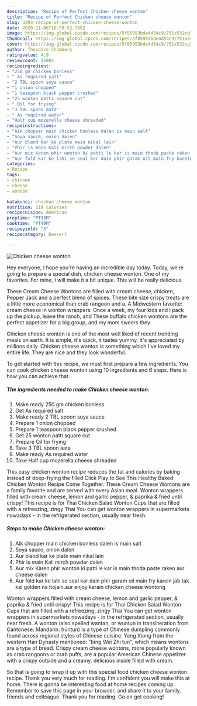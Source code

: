 ```yaml
---
description: "Recipe of Perfect Chicken cheese wonton"
title: "Recipe of Perfect Chicken cheese wonton"
slug: 3293-recipe-of-perfect-chicken-cheese-wonton
date: 2020-11-06T10:59:52.780Z
image: https://img-global.cpcdn.com/recipes/5f85953bde4d54c9/751x532cq70/chicken-cheese-wonton-recipe-main-photo.jpg
thumbnail: https://img-global.cpcdn.com/recipes/5f85953bde4d54c9/751x532cq70/chicken-cheese-wonton-recipe-main-photo.jpg
cover: https://img-global.cpcdn.com/recipes/5f85953bde4d54c9/751x532cq70/chicken-cheese-wonton-recipe-main-photo.jpg
author: Theodore Chambers
ratingvalue: 4.9
reviewcount: 15084
recipeingredient:
- "250 gm chicken bonless"
- " As required salt"
- "2 TBL spoon soya sauce"
- "1 onion chopped"
- "1 teaspoon black pepper crushed"
- "25 wonton patti square cut"
- " Oil for frying"
- "3 TBL spoon aata"
- " As required water"
- "Half cup mozerella cheese shreaded"
recipeinstructions:
- "Aik chopper main chicken bonless dalen is main salt"
- "Soya sauce, onion dalen"
- "Aur bland kar ke plate main nikal lain"
- "Phir is main Kali mirch powder dalen"
- "Aur mix Karen phir wonton ki patti le kar is main thoda paste raken aur cheese dalen"
- "Aur fold kar ke lahi se seal kar dain phir garam oil main fry karein jab tak kai golden na hojain.aur enjoy karain chicken cheese wontong"
categories:
- Recipe
tags:
- chicken
- cheese
- wonton

katakunci: chicken cheese wonton 
nutrition: 119 calories
recipecuisine: American
preptime: "PT33M"
cooktime: "PT49M"
recipeyield: "3"
recipecategory: Dessert

---
```



![Chicken cheese wonton](https://img-global.cpcdn.com/recipes/5f85953bde4d54c9/751x532cq70/chicken-cheese-wonton-recipe-main-photo.jpg)

Hey everyone, I hope you're having an incredible day today. Today, we're going to prepare a special dish, chicken cheese wonton. One of my favorites. For mine, I will make it a bit unique. This will be really delicious.

These Cream Cheese Wontons are filled with cream cheese, chicken, Pepper Jack and a perfect blend of spices. These bite size crispy treats are a little more economical than crab rangoon and a. A Midwestern favorite: cream cheese in wonton wrappers. Once a week, my four kids and I pack up the pickup, leave the ranch, and These buffalo chicken wontons are the perfect appetizer for a big group, and my mom swears they.

Chicken cheese wonton is one of the most well liked of recent trending meals on earth. It is simple, it's quick, it tastes yummy. It's appreciated by millions daily. Chicken cheese wonton is something which I've loved my entire life. They are nice and they look wonderful.


To get started with this recipe, we must first prepare a few ingredients. You can cook chicken cheese wonton using 10 ingredients and 6 steps. Here is how you can achieve that.

<!--inarticleads1-->

##### The ingredients needed to make Chicken cheese wonton:

1. Make ready 250 gm chicken bonless
1. Get  As required salt
1. Make ready 2 TBL spoon soya sauce
1. Prepare 1 onion chopped
1. Prepare 1 teaspoon black pepper crushed
1. Get 25 wonton patti square cut
1. Prepare  Oil for frying
1. Take 3 TBL spoon aata
1. Make ready  As required water
1. Take Half cup mozerella cheese shreaded


This easy chicken wonton recipe reduces the fat and calories by baking instead of deep-frying the filled Click Play to See This Healthy Baked Chicken Wonton Recipe Come Together. These Cream Cheese Wontons are a family favorite and are served with every Asian meal. Wonton wrappers filled with cream cheese, lemon and garlic pepper, &amp; paprika &amp; fried until crispy! This recipe is for Thai Chicken Salad Wonton Cups that are filled with a refreezing, zingy Thai You can get wonton wrappers in supermarkets nowadays - in the refrigerated section, usually near fresh. 

<!--inarticleads2-->

##### Steps to make Chicken cheese wonton:

1. Aik chopper main chicken bonless dalen is main salt
1. Soya sauce, onion dalen
1. Aur bland kar ke plate main nikal lain
1. Phir is main Kali mirch powder dalen
1. Aur mix Karen phir wonton ki patti le kar is main thoda paste raken aur cheese dalen
1. Aur fold kar ke lahi se seal kar dain phir garam oil main fry karein jab tak kai golden na hojain.aur enjoy karain chicken cheese wontong


Wonton wrappers filled with cream cheese, lemon and garlic pepper, &amp; paprika &amp; fried until crispy! This recipe is for Thai Chicken Salad Wonton Cups that are filled with a refreezing, zingy Thai You can get wonton wrappers in supermarkets nowadays - in the refrigerated section, usually near fresh. A wonton (also spelled wantan, or wuntun in transliteration from Cantonese; Mandarin: húntun) is a type of Chinese dumpling commonly found across regional styles of Chinese cuisine. Yang Xiong from the western Han Dynasty mentioned: &#34;bing Wei Zhi tun&#34;, which means wontons are a type of bread. Crispy cream cheese wontons, more popularly known as crab rangoons or crab puffs, are a popular American Chinese appetizer with a crispy outside and a creamy, delicious inside filled with cream. 

So that is going to wrap it up with this special food chicken cheese wonton recipe. Thank you very much for reading. I'm confident you will make this at home. There is gonna be interesting food at home recipes coming up. Remember to save this page in your browser, and share it to your family, friends and colleague. Thank you for reading. Go on get cooking!
